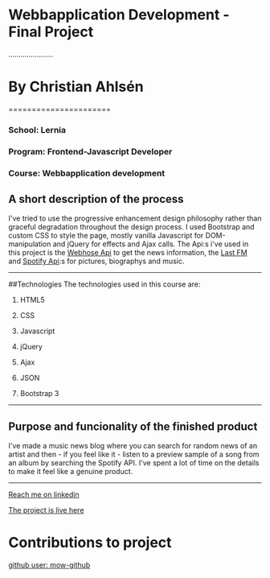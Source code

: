 # Webbapplication Development - Final Project
......................
# By Christian Ahlsén
======================
### School: Lernia
### Program: Frontend-Javascript Developer
### Course: Webbapplication development

## A short description of the process
I've tried to use the progressive enhancement design philosophy rather than graceful degradation throughout the design process.
I used Bootstrap and custom CSS to style the page, mostly vanilla Javascript for DOM-manipulation and jQuery for effects and Ajax calls.
The Api:s i've used in this project is the [Webhose Api](https://webhose.io/web-search-api) to get the news information, the [Last FM](http://www.last.fm/api) and [Spotify Api](https://developer.spotify.com/web-api/):s for pictures, biographys and music.
****
##Technologies
The technologies used in this course are: 

1. HTML5 

2. CSS 

3. Javascript 

4. jQuery 

5. Ajax

6. JSON

7. Bootstrap 3

****
## Purpose and funcionality of the finished product

I've made a music news blog where you can search for random news of an artist and then - if you feel like it - listen to a preview
sample of a song from an album by searching the Spotify API.
I've spent a lot of time on the details to make it feel like a genuine product.
****
[Reach me on linkedin](https://www.linkedin.com/in/christian-fujimaki-ahlsen-77701766?trk=nav_responsive_tab_profile)

[The project is live here](https://aknotofknots.github.io/Webbapplikationsutveckling-slutprojekt/)

# Contributions to project
[github user: mow-github](https://github.com/mow-github)
